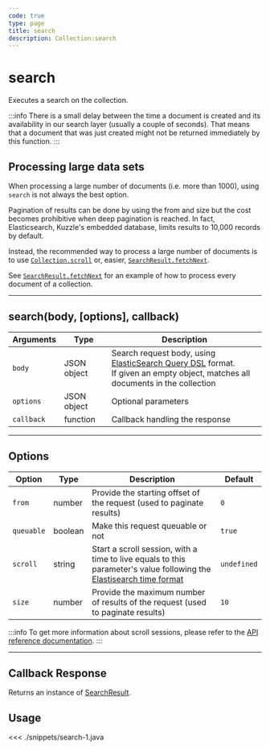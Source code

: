 ```yaml
---
code: true
type: page
title: search
description: Collection:search
---
```


# search

Executes a search on the collection.

:::info
There is a small delay between the time a document is created and its availability in our search layer (usually a couple of seconds). That means that a document that was just created might not be returned immediately by this function.
:::

## Processing large data sets

When processing a large number of documents (i.e. more than 1000), using `search` is not always the best option.

Pagination of results can be done by using the from and size but the cost becomes prohibitive when deep pagination is reached. In fact, Elasticsearch, Kuzzle's embedded database, limits results to 10,000 records by default.

Instead, the recommended way to process a large number of documents is to use [`Collection.scroll`](/sdk/android/3/core-classes/collection/scroll) or, easier, [`SearchResult.fetchNext`](/sdk/android/3/core-classes/search-result/fetch-next).

See [`SearchResult.fetchNext`](/sdk/android/3/core-classes/search-result/fetch-next#how-to-process-every-document-of-a-collection) for an example of how to process every document of a collection.

---

## search(body, [options], callback)

| Arguments  | Type        | Description                                                                                                                                                                                                              |
| ---------- | ----------- | ------------------------------------------------------------------------------------------------------------------------------------------------------------------------------------------------------------------------ |
| `body`     | JSON object | Search request body, using [ElasticSearch Query DSL](https://www.elastic.co/guide/en/elasticsearch/reference/5.x/search-request-body.html) format. <br>If given an empty object, matches all documents in the collection |
| `options`  | JSON object | Optional parameters                                                                                                                                                                                                      |
| `callback` | function    | Callback handling the response                                                                                                                                                                                           |

---

## Options

| Option     | Type    | Description                                                                                                                                                                                                       | Default     |
| ---------- | ------- | ----------------------------------------------------------------------------------------------------------------------------------------------------------------------------------------------------------------- | ----------- |
| `from`     | number  | Provide the starting offset of the request (used to paginate results)                                                                                                                                             | `0`         |
| `queuable` | boolean | Make this request queuable or not                                                                                                                                                                                 | `true`      |
| `scroll`   | string  | Start a scroll session, with a time to live equals to this parameter's value following the [Elastisearch time format](https://www.elastic.co/guide/en/elasticsearch/reference/5.0/common-options.html#time-units) | `undefined` |
| `size`     | number  | Provide the maximum number of results of the request (used to paginate results)                                                                                                                                   | `10`        |

:::info
To get more information about scroll sessions, please refer to the [API reference documentation](/core/1/api/controllers/document/search).
:::

---

## Callback Response

Returns an instance of [SearchResult](/sdk/android/3/core-classes/search-result).

## Usage

<<< ./snippets/search-1.java
